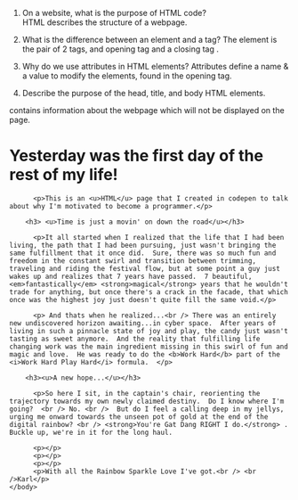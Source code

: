 <p>

1.  On a website, what is the purpose of HTML code?  
  HTML describes the structure of a webpage.

2.  What is the difference between an element and a tag?
  The element is the pair of 2 tags, and opening tag <tag> and a closing tag </tag>.

3.  Why do we use attributes in HTML elements?
  Attributes define a name & a value to modify the elements, found in the opening tag.

4.  Describe the purpose of the head, title, and body HTML elements.
  <head> contains information about the webpage which will not be displayed on the page.
  <title> shown in the browser tab or at the top of the browser window - name of website
  <body> this is what contains all the viewable content on the webpage

5.  In your browser (Chrome), how do you view the source of a website?
  option + command + U

6.  List five different HTML elements and what they are used for. For example, `<p></p>` is a paragraph element, and it is used to represent a paragraph of text.
  <i> italics </i>
  <b> bold </b>
  <h1> heading 1 (largest) </h1>
  <br /> line break
  <sub> lowers text below line </sub>

7.  What are empty elements?
  They have no words between and opening and closing tag, and usually only have one tag.  
  <hr />

8.  What is semantic markup?
  Text elements that don't affect the structure of the page but add extra information.

9.  What are three new semantic elements introduced in HTML 5? Use page 431 in the book to find more about these new elements.
  header nav article
  </p>


  <html>
    <head>
      <title>My First Web Page</title>
    </head>
      <body>
        <h1>Yesterday was the first day of the rest of my life!</h1>

          <p>This is an <u>HTML</u> page that I created in codepen to talk about why I'm motivated to become a programmer.</p>

        <h3> <u>Time is just a movin' on down the road</u></h3>

          <p>It all started when I realized that the life that I had been living, the path that I had been pursuing, just wasn't bringing the same fulfillment that it once did.  Sure, there was so much fun and freedom in the constant swirl and transition between trimming, traveling and riding the festival flow, but at some point a guy just wakes up and realizes that 7 years have passed.  7 beautiful, <em>fantastically</em> <strong>magical</strong> years that he wouldn't trade for anything, but once there's a crack in the facade, that which once was the highest joy just doesn't quite fill the same void.</p>

          <p> And thats when he realized...<br /> There was an entirely new undiscovered horizon awaiting...in cyber space.  After years of living in such a pinnacle state of joy and play, the candy just wasn't tasting as sweet anymore.  And the reality that fulfilling life changing work was the main ingredient missing in this swirl of fun and magic and love.  He was ready to do the <b>Work Hard</b> part of the <i>Work Hard Play Hard</i> formula.  </p>

        <h3><u>A new hope...</u></h3>

          <p>So here I sit, in the captain's chair, reorienting the trajectory towards my own newly claimed destiny.  Do I know where I'm going?  <br /> No. <br />  But do I feel a calling deep in my jellys, urging me onward towards the unseen pot of gold at the end of the digital rainbow? <br /> <strong>You're Gat Dang RIGHT I do.</strong> . Buckle up, we're in it for the long haul.

          <p></p>
          <p></p>
          <p></p>
          <p>With all the Rainbow Sparkle Love I've got.<br /> <br />Karl</p>
    </body>
  </html>
